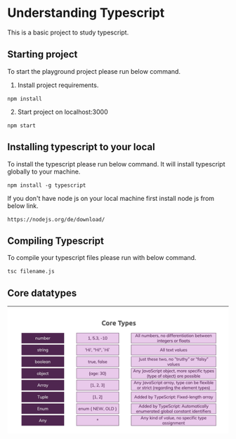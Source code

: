 # Understanding Typescript

This is a basic project to study typescript.

## Starting project

To start the playground project please run below command.

1. Install project requirements.

```
npm install
```

2. Start project on localhost:3000

```
npm start
```

## Installing typescript to your local

To install the typescript please run below command. It will install typescript globally to your machine.

```
npm install -g typescript
```

If you don't have node js on your local machine first install node js from below link.

```
https://nodejs.org/de/download/
```

## Compiling Typescript

To compile your typescript files please run with below command.

```
tsc filename.js
```

## Core datatypes

![core-types](assests/core-types.png)
